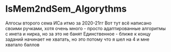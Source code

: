 # IsMem2ndSem_Algorythms
Алгосы второго сема ИСа итмо за 2020-21гг
Вот тут всё написано своими ручками, хотя очень много - просто адаптированные алгоритмы с инета и нирка, но за это не банят 
Единственное - ближе к концу заданий начинает не хватать, но это потому что я шел на 4 и мне хватало баллов
